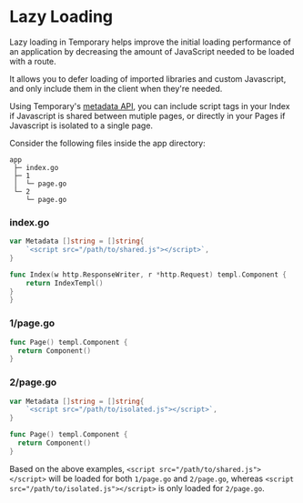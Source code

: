 # Lazy Loading

Lazy loading in Temporary helps improve the initial loading performance of an application by decreasing the amount of JavaScript needed to be loaded with a route.

It allows you to defer loading of imported libraries and custom Javascript, and only include them in the client when they're needed.

Using Temporary's [metadata API](/docs/optimizing/metadata), you can include script tags in your Index if Javascript is shared between mutiple pages, or directly in your Pages if Javascript is isolated to a single page. 

Consider the following files inside the app directory:

```
app                  
 ├─ index.go       
 ├─ 1                
 │  └─ page.go  
 └─ 2
    └─ page.go  
```
### index.go

```go
var Metadata []string = []string{
	`<script src="/path/to/shared.js"></script>`,
}

func Index(w http.ResponseWriter, r *http.Request) templ.Component {
	return IndexTempl()
}
}
```

### 1/page.go

```go
func Page() templ.Component {
  return Component()
}
```

### 2/page.go

```go
var Metadata []string = []string{
	`<script src="/path/to/isolated.js"></script>`,
}

func Page() templ.Component {
  return Component()
}
```

Based on the above examples, `<script src="/path/to/shared.js"></script>` will be loaded for both `1/page.go` and `2/page.go`, whereas `<script src="/path/to/isolated.js"></script>` is only loaded for `2/page.go`.
